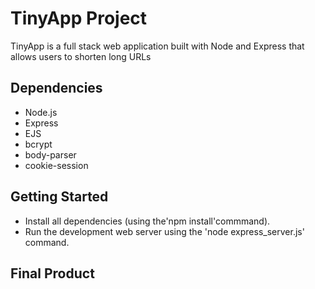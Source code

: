 # TinyApp Project

TinyApp is a full stack web application built with Node and Express that allows users to shorten long URLs

## Dependencies

- Node.js
- Express
- EJS
- bcrypt
- body-parser
- cookie-session

## Getting Started

- Install all dependencies (using the'npm install'commmand).
- Run the development web server using the 'node express_server.js' command.

## Final Product